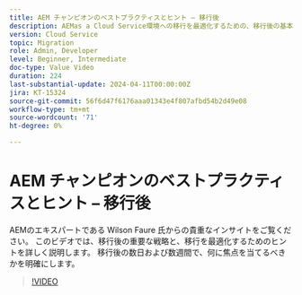 ```yaml
---
title: AEM チャンピオンのベストプラクティスとヒント – 移行後
description: AEMas a Cloud Service環境への移行を最適化するための、移行後の基本的な戦略とヒントについて説明します。
version: Cloud Service
topic: Migration
role: Admin, Developer
level: Beginner, Intermediate
doc-type: Value Video
duration: 224
last-substantial-update: 2024-04-11T00:00:00Z
jira: KT-15324
source-git-commit: 56f6d47f6176aaa01343e4f807afbd54b2d49e08
workflow-type: tm+mt
source-wordcount: '71'
ht-degree: 0%

---
```



# AEM チャンピオンのベストプラクティスとヒント – 移行後

AEMのエキスパートである Wilson Faure 氏からの貴重なインサイトをご覧ください。 このビデオでは、移行後の重要な戦略と、移行を最適化するためのヒントを詳しく説明します。 移行後の数日および数週間で、何に焦点を当てるべきかを明確にします。

>[!VIDEO](https://video.tv.adobe.com/v/3428309/?learn=on)
